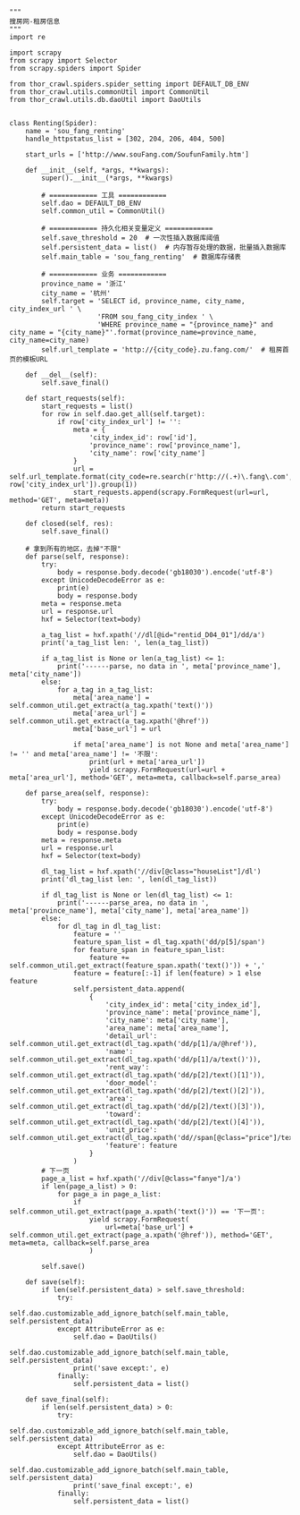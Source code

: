     """
    搜房网-租房信息
    """
    import re
    
    import scrapy
    from scrapy import Selector
    from scrapy.spiders import Spider
    
    from thor_crawl.spiders.spider_setting import DEFAULT_DB_ENV
    from thor_crawl.utils.commonUtil import CommonUtil
    from thor_crawl.utils.db.daoUtil import DaoUtils
    
    
    class Renting(Spider):
        name = 'sou_fang_renting'
        handle_httpstatus_list = [302, 204, 206, 404, 500]
    
        start_urls = ['http://www.souFang.com/SoufunFamily.htm']
    
        def __init__(self, *args, **kwargs):
            super().__init__(*args, **kwargs)
    
            # ============ 工具 ============
            self.dao = DEFAULT_DB_ENV
            self.common_util = CommonUtil()
    
            # ============ 持久化相关变量定义 ============
            self.save_threshold = 20  # 一次性插入数据库阈值
            self.persistent_data = list()  # 内存暂存处理的数据，批量插入数据库
            self.main_table = 'sou_fang_renting'  # 数据库存储表
    
            # ============ 业务 ============
            province_name = '浙江'
            city_name = '杭州'
            self.target = 'SELECT id, province_name, city_name, city_index_url ' \
                          'FROM sou_fang_city_index ' \
                          'WHERE province_name = "{province_name}" and city_name = "{city_name}"'.format(province_name=province_name, city_name=city_name)
            self.url_template = 'http://{city_code}.zu.fang.com/'  # 租房首页的模板URL
    
        def __del__(self):
            self.save_final()
    
        def start_requests(self):
            start_requests = list()
            for row in self.dao.get_all(self.target):
                if row['city_index_url'] != '':
                    meta = {
                        'city_index_id': row['id'],
                        'province_name': row['province_name'],
                        'city_name': row['city_name']
                    }
                    url = self.url_template.format(city_code=re.search(r'http://(.+)\.fang\.com', row['city_index_url']).group(1))
                    start_requests.append(scrapy.FormRequest(url=url, method='GET', meta=meta))
            return start_requests
    
        def closed(self, res):
            self.save_final()
    
        # 拿到所有的地区，去掉"不限"
        def parse(self, response):
            try:
                body = response.body.decode('gb18030').encode('utf-8')
            except UnicodeDecodeError as e:
                print(e)
                body = response.body
            meta = response.meta
            url = response.url
            hxf = Selector(text=body)
    
            a_tag_list = hxf.xpath('//dl[@id="rentid_D04_01"]/dd/a')
            print('a_tag_list len: ', len(a_tag_list))
    
            if a_tag_list is None or len(a_tag_list) <= 1:
                print('------parse, no data in ', meta['province_name'], meta['city_name'])
            else:
                for a_tag in a_tag_list:
                    meta['area_name'] = self.common_util.get_extract(a_tag.xpath('text()'))
                    meta['area_url'] = self.common_util.get_extract(a_tag.xpath('@href'))
                    meta['base_url'] = url
    
                    if meta['area_name'] is not None and meta['area_name'] != '' and meta['area_name'] != '不限':
                        print(url + meta['area_url'])
                        yield scrapy.FormRequest(url=url + meta['area_url'], method='GET', meta=meta, callback=self.parse_area)
    
        def parse_area(self, response):
            try:
                body = response.body.decode('gb18030').encode('utf-8')
            except UnicodeDecodeError as e:
                print(e)
                body = response.body
            meta = response.meta
            url = response.url
            hxf = Selector(text=body)
    
            dl_tag_list = hxf.xpath('//div[@class="houseList"]/dl')
            print('dl_tag_list len: ', len(dl_tag_list))
    
            if dl_tag_list is None or len(dl_tag_list) <= 1:
                print('------parse_area, no data in ', meta['province_name'], meta['city_name'], meta['area_name'])
            else:
                for dl_tag in dl_tag_list:
                    feature = ''
                    feature_span_list = dl_tag.xpath('dd/p[5]/span')
                    for feature_span in feature_span_list:
                        feature += self.common_util.get_extract(feature_span.xpath('text()')) + ','
                    feature = feature[:-1] if len(feature) > 1 else feature
                    self.persistent_data.append(
                        {
                            'city_index_id': meta['city_index_id'],
                            'province_name': meta['province_name'],
                            'city_name': meta['city_name'],
                            'area_name': meta['area_name'],
                            'detail_url': self.common_util.get_extract(dl_tag.xpath('dd/p[1]/a/@href')),
                            'name': self.common_util.get_extract(dl_tag.xpath('dd/p[1]/a/text()')),
                            'rent_way': self.common_util.get_extract(dl_tag.xpath('dd/p[2]/text()[1]')),
                            'door_model': self.common_util.get_extract(dl_tag.xpath('dd/p[2]/text()[2]')),
                            'area': self.common_util.get_extract(dl_tag.xpath('dd/p[2]/text()[3]')),
                            'toward': self.common_util.get_extract(dl_tag.xpath('dd/p[2]/text()[4]')),
                            'unit_price': self.common_util.get_extract(dl_tag.xpath('dd//span[@class="price"]/text()')),
                            'feature': feature
                        }
                    )
            # 下一页
            page_a_list = hxf.xpath('//div[@class="fanye"]/a')
            if len(page_a_list) > 0:
                for page_a in page_a_list:
                    if self.common_util.get_extract(page_a.xpath('text()')) == '下一页':
                        yield scrapy.FormRequest(
                            url=meta['base_url'] + self.common_util.get_extract(page_a.xpath('@href')), method='GET', meta=meta, callback=self.parse_area
                        )
    
            self.save()
    
        def save(self):
            if len(self.persistent_data) > self.save_threshold:
                try:
                    self.dao.customizable_add_ignore_batch(self.main_table, self.persistent_data)
                except AttributeError as e:
                    self.dao = DaoUtils()
                    self.dao.customizable_add_ignore_batch(self.main_table, self.persistent_data)
                    print('save except:', e)
                finally:
                    self.persistent_data = list()
    
        def save_final(self):
            if len(self.persistent_data) > 0:
                try:
                    self.dao.customizable_add_ignore_batch(self.main_table, self.persistent_data)
                except AttributeError as e:
                    self.dao = DaoUtils()
                    self.dao.customizable_add_ignore_batch(self.main_table, self.persistent_data)
                    print('save_final except:', e)
                finally:
                    self.persistent_data = list()

